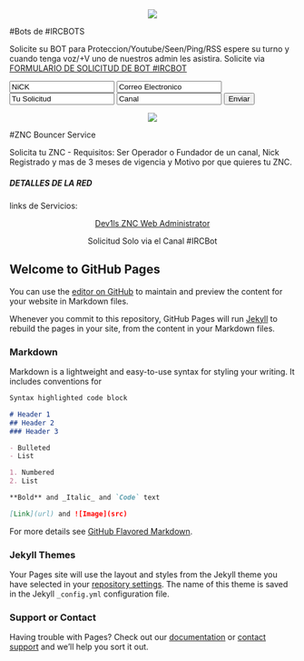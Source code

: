 <center><img src="http://2.bp.blogspot.com/-5Ih3NRs9ROA/VJI7TPwI_xI/AAAAAAAAALY/UHOUuJ-hafg/s1600/How%2Bto%2Binstall%2BEggdrop.png"></center>

#Bots de #IRCBOTS
                                
Solicite su BOT para Proteccion/Youtube/Seen/Ping/RSS espere su turno y cuando tenga voz/+V uno de nuestros admin les asistira. Solicite via 
[FORMULARIO DE SOLICITUD DE BOT #IRCBOT](http://ericbatista.com/operguard/formulario/index.html)

<form action="https://formspree.io/info@ericbatista.com"
      method="POST">
    <input type="text" name="Nick" value="NiCK">
    <input type="email" name="Correo" value="Correo Electronico">    
    <input type="text" name="Solicitud" value="Tu Solicitud">
    <input type="text" name="Canal" value="Canal">
    <input type="submit" value="Enviar">
</form>


<center><img src="http://www.clker.com/cliparts/5/1/b/d/11954315391526924611beastie_freebsd_daemon_r_02.svg.med.png"></center>

#ZNC Bouncer Service

Solicita tu ZNC - Requisitos: Ser Operador o Fundador de un canal, Nick Registrado y mas de 3 meses de vigencia y Motivo por que quieres tu ZNC.
                                <h5><strong>DETALLES DE LA RED<br></strong></h5>
				<p>links de Servicios:</p>
                                <center><p> <a href="http://Dev1ls.hopto.org:31337"> Dev1ls ZNC Web Administrator</a></p></center>
			        <center><p>Solicitud Solo via el Canal #IRCBot</p></center>
          
        


## Welcome to GitHub Pages

You can use the [editor on GitHub](https://github.com/ericbatista/Dev1ls/edit/master/index.md) to maintain and preview the content for your website in Markdown files.

Whenever you commit to this repository, GitHub Pages will run [Jekyll](https://jekyllrb.com/) to rebuild the pages in your site, from the content in your Markdown files.

### Markdown

Markdown is a lightweight and easy-to-use syntax for styling your writing. It includes conventions for

```markdown
Syntax highlighted code block

# Header 1
## Header 2
### Header 3

- Bulleted
- List

1. Numbered
2. List

**Bold** and _Italic_ and `Code` text

[Link](url) and ![Image](src)
```

For more details see [GitHub Flavored Markdown](https://guides.github.com/features/mastering-markdown/).

### Jekyll Themes

Your Pages site will use the layout and styles from the Jekyll theme you have selected in your [repository settings](https://github.com/ericbatista/Dev1ls/settings). The name of this theme is saved in the Jekyll `_config.yml` configuration file.

### Support or Contact

Having trouble with Pages? Check out our [documentation](https://help.github.com/categories/github-pages-basics/) or [contact support](https://github.com/contact) and we’ll help you sort it out.
